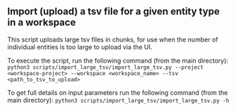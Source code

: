 ## Import (upload) a tsv file for a given entity type in a workspace
This script uploads large tsv files in chunks, for use when the number of individual entities is too large to upload via the UI.

To execute the script, run the following command (from the main directory):
```python3 scripts/import_large_tsv/import_large_tsv.py --project <workspace-project> --workspace <workspace_name> --tsv <path_to_tsv_to_upload>```

To get full details on input parameters run the following command (from the main directory):
```python3 scripts/import_large_tsv/import_large_tsv.py -h```

